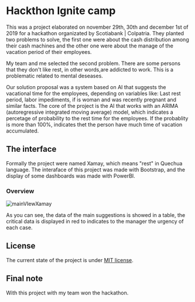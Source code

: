 # Hackthon Ignite camp

This was a project elaborated on november 29th, 30th and december 1st of 2019 for a hackathon organizated by Scotiabank | Colpatria. They planted two problems to solve, the first one were about the cash distribution among their cash machines and the other one were about the manage of the vacation period of their employees.

My team and me selected the second problem. There are some persons that they don't like rest, in other words,are addicted to work. This is a problematic related to mental deseases.

Our solution proposal was a system based on AI that suggests the vacational time for the employees, depending on variables like: Last rest period, labor impediments, if is woman and was recently pregnant and similar facts. The core of the project is the AI that works with an ARIMA (autoregressive integrated moving average) model, which indicates a percetage of probability to the rest time for the employees. If the probablity is more than 100%, indicates thet the person have much time of vacation accumulated.

## The interface

Formally the project were named Xamay, which means "rest" in Quechua language. The interaface of this project was made with Bootstrap, and the display of some dashboards was made with PowerBI.

### Overview
![mainVIewXamay](https://user-images.githubusercontent.com/43974127/110966553-5b130800-8323-11eb-8182-fc35d6096671.png)

As you can see, the data of the main suggestions is showed in a table, the critical data is displayed in red to indicates to the manager the urgency of each case.

## License

The current state of the project is under [MIT license](https://opensource.org/licenses/MIT).

## Final note

With this project with my team won the hackathon.

